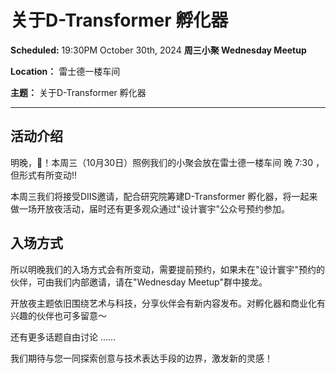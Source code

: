 # 关于D-Transformer 孵化器

**Scheduled:** 19:30PM October 30th, 2024
**周三小聚 Wednesday Meetup**

**Location：** 雷士德一楼车间

**主题：** 关于D-Transformer 孵化器

---

## 活动介绍

明晚，🎃！本周三（10月30日）照例我们的小聚会放在雷士德一楼车间 晚 7:30 ，但形式有所变动!!

本周三我们将接受DIIS邀请，配合研究院筹建D-Transformer 孵化器，将一起来做一场开放夜活动，届时还有更多观众通过"设计寰宇"公众号预约参加。

## 入场方式

所以明晚我们的入场方式会有所变动，需要提前预约，如果未在"设计寰宇"预约的伙伴，可由我们内部邀请，请在"Wednesday Meetup"群中接龙。

开放夜主题依旧围绕艺术与科技，分享伙伴会有新内容发布。对孵化器和商业化有兴趣的伙伴也可多留意～

还有更多话题自由讨论 ......

我们期待与您一同探索创意与技术表达手段的边界，激发新的灵感！